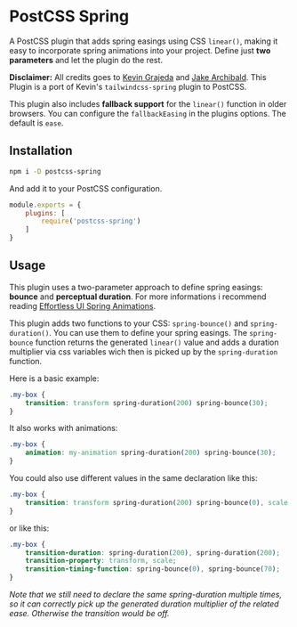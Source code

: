 # PostCSS Spring

A PostCSS plugin that adds spring easings using CSS `linear()`, making it easy to incorporate spring animations into your project.
Define just **two parameters** and let the plugin do the rest.

**Disclaimer:** All credits goes to [Kevin Grajeda](https://github.com/KevinGrajeda) and [Jake Archibald](https://github.com/jakearchibald/). This Plugin is a port of Kevin's `tailwindcss-spring` plugin to PostCSS.

This plugin also includes **fallback support** for the `linear()` function in older browsers. You can configure the `fallbackEasing` in the plugins options. The default is `ease`.

## Installation

```bash
npm i -D postcss-spring
```

And add it to your PostCSS configuration.

```js
module.exports = {
    plugins: [
        require('postcss-spring')
    ]
}
```

## Usage

This plugin uses a two-parameter approach to define spring easings: **bounce** and **perceptual duration**. For more informations i recommend reading [Effortless UI Spring Animations](https://www.kvin.me/posts/effortless-ui-spring-animations).

This plugin adds two functions to your CSS: `spring-bounce()` and `spring-duration()`. You can use them to define your spring easings. The `spring-bounce` function returns the generated `linear()` value and adds a duration multiplier via css variables wich then is picked up by the `spring-duration` function.

Here is a basic example:

```css
.my-box {
    transition: transform spring-duration(200) spring-bounce(30);
}
```

It also works with animations:

```css
.my-box {
    animation: my-animation spring-duration(200) spring-bounce(30);
}
```

You could also use different values in the same declaration like this:

```css
.my-box {
    transition: transform spring-duration(200) spring-bounce(0), scale spring-duration(400) spring-bounce(70);
}
```

or like this:

```css
.my-box {
    transition-duration: spring-duration(200), spring-duration(200);
    transition-property: transform, scale;
    transition-timing-function: spring-bounce(0), spring-bounce(70);
}
```
_Note that we still need to declare the same spring-duration multiple times, so it can correctly pick up the generated duration multiplier of the related ease. Otherwise the transition would be off._
